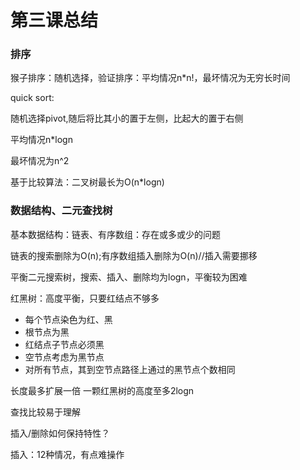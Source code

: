# 第三课总结

### 排序

猴子排序：随机选择，验证排序：平均情况n*n!，最坏情况为无穷长时间

quick sort: 

随机选择pivot,随后将比其小的置于左侧，比起大的置于右侧

平均情况n*logn

最坏情况为n^2

基于比较算法：二叉树最长为O(n*logn)

### 数据结构、二元查找树

基本数据结构：链表、有序数组：存在或多或少的问题

链表的搜索删除为O(n);有序数组插入删除为O(n)//插入需要挪移

平衡二元搜索树，搜索、插入、删除均为logn，平衡较为困难 

红黑树：高度平衡，只要红结点不够多

- 每个节点染色为红、黑
- 根节点为黑
- 红结点子节点必须黑
- 空节点考虑为黑节点
- 对所有节点，其到空节点路径上通过的黑节点个数相同

长度最多扩展一倍 一颗红黑树的高度至多2logn

查找比较易于理解

插入/删除如何保持特性？

插入：12种情况，有点难操作

